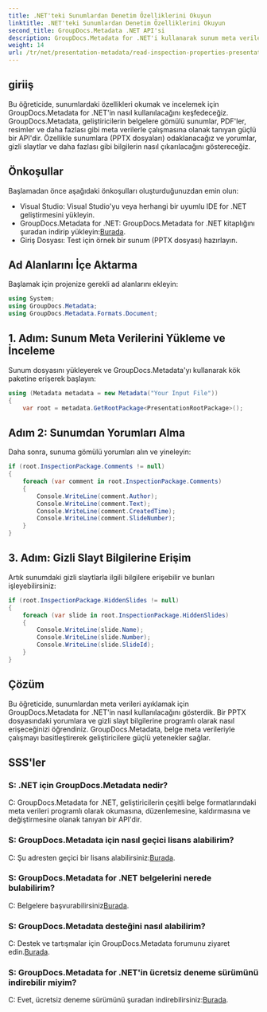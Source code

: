 ```yaml
---
title: .NET'teki Sunumlardan Denetim Özelliklerini Okuyun
linktitle: .NET'teki Sunumlardan Denetim Özelliklerini Okuyun
second_title: GroupDocs.Metadata .NET API'si
description: GroupDocs.Metadata for .NET'i kullanarak sunum meta verilerini nasıl çıkaracağınızı öğrenin. Yorumlara, gizli slaytlara ve daha fazlasına programlı bir şekilde erişin.
weight: 14
url: /tr/net/presentation-metadata/read-inspection-properties-presentations/
---
```

## giriiş
Bu öğreticide, sunumlardaki özellikleri okumak ve incelemek için GroupDocs.Metadata for .NET'in nasıl kullanılacağını keşfedeceğiz. GroupDocs.Metadata, geliştiricilerin belgelere gömülü sunumlar, PDF'ler, resimler ve daha fazlası gibi meta verilerle çalışmasına olanak tanıyan güçlü bir API'dir. Özellikle sunumlara (PPTX dosyaları) odaklanacağız ve yorumlar, gizli slaytlar ve daha fazlası gibi bilgilerin nasıl çıkarılacağını göstereceğiz.
## Önkoşullar
Başlamadan önce aşağıdaki önkoşulları oluşturduğunuzdan emin olun:
- Visual Studio: Visual Studio'yu veya herhangi bir uyumlu IDE for .NET geliştirmesini yükleyin.
-  GroupDocs.Metadata for .NET: GroupDocs.Metadata for .NET kitaplığını şuradan indirip yükleyin:[Burada](https://releases.groupdocs.com/metadata/net/).
- Giriş Dosyası: Test için örnek bir sunum (PPTX dosyası) hazırlayın.
## Ad Alanlarını İçe Aktarma
Başlamak için projenize gerekli ad alanlarını ekleyin:
```csharp
using System;
using GroupDocs.Metadata;
using GroupDocs.Metadata.Formats.Document;
```
## 1. Adım: Sunum Meta Verilerini Yükleme ve İnceleme
Sunum dosyasını yükleyerek ve GroupDocs.Metadata'yı kullanarak kök paketine erişerek başlayın:
```csharp
using (Metadata metadata = new Metadata("Your Input File"))
{
    var root = metadata.GetRootPackage<PresentationRootPackage>();
```
## Adım 2: Sunumdan Yorumları Alma
Daha sonra, sunuma gömülü yorumları alın ve yineleyin:
```csharp
if (root.InspectionPackage.Comments != null)
{
    foreach (var comment in root.InspectionPackage.Comments)
    {
        Console.WriteLine(comment.Author);
        Console.WriteLine(comment.Text);
        Console.WriteLine(comment.CreatedTime);
        Console.WriteLine(comment.SlideNumber);
    }
}
```
## 3. Adım: Gizli Slayt Bilgilerine Erişim
Artık sunumdaki gizli slaytlarla ilgili bilgilere erişebilir ve bunları işleyebilirsiniz:
```csharp
if (root.InspectionPackage.HiddenSlides != null)
{
    foreach (var slide in root.InspectionPackage.HiddenSlides)
    {
        Console.WriteLine(slide.Name);
        Console.WriteLine(slide.Number);
        Console.WriteLine(slide.SlideId);
    }
}
```
## Çözüm
Bu öğreticide, sunumlardan meta verileri ayıklamak için GroupDocs.Metadata for .NET'in nasıl kullanılacağını gösterdik. Bir PPTX dosyasındaki yorumlara ve gizli slayt bilgilerine programlı olarak nasıl erişeceğinizi öğrendiniz. GroupDocs.Metadata, belge meta verileriyle çalışmayı basitleştirerek geliştiricilere güçlü yetenekler sağlar.

## SSS'ler
### S: .NET için GroupDocs.Metadata nedir?
C: GroupDocs.Metadata for .NET, geliştiricilerin çeşitli belge formatlarındaki meta verileri programlı olarak okumasına, düzenlemesine, kaldırmasına ve değiştirmesine olanak tanıyan bir API'dir.
### S: GroupDocs.Metadata için nasıl geçici lisans alabilirim?
 C: Şu adresten geçici bir lisans alabilirsiniz:[Burada](https://purchase.groupdocs.com/temporary-license/).
### S: GroupDocs.Metadata for .NET belgelerini nerede bulabilirim?
 C: Belgelere başvurabilirsiniz[Burada](https://tutorials.groupdocs.com/metadata/net/).
### S: GroupDocs.Metadata desteğini nasıl alabilirim?
 C: Destek ve tartışmalar için GroupDocs.Metadata forumunu ziyaret edin.[Burada](https://forum.groupdocs.com/c/metadata/14).
### S: GroupDocs.Metadata for .NET'in ücretsiz deneme sürümünü indirebilir miyim?
 C: Evet, ücretsiz deneme sürümünü şuradan indirebilirsiniz:[Burada](https://releases.groupdocs.com/).